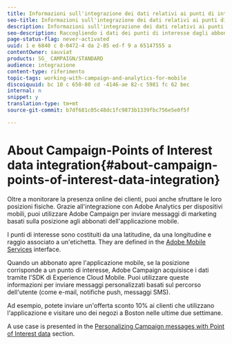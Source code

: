 ```yaml
---
title: Informazioni sull'integrazione dei dati relativi ai punti di interesse
seo-title: Informazioni sull'integrazione dei dati relativi ai punti di interesse
description: Informazioni sull'integrazione dei dati relativi ai punti di interesse
seo-description: Raccogliendo i dati dei punti di interesse dagli abbonati dell'applicazione mobile, invia ai sottoscrittori messaggi di marketing basati sulla posizione tramite l'integrazione in Adobe Campaign.
page-status-flag: never-activated
uuid: 1 e 6840 c 8-0472-4 da 2-85 ed-f 9 a 65147555 a
contentOwner: sauviat
products: SG_ CAMPAIGN/STANDARD
audience: integrazione
content-type: riferimento
topic-tags: working-with-campaign-and-analytics-for-mobile
discoiquuid: bc 10 c 650-80 cd -4146-ae 82-c 5981 fc 62 bec
internal: n
snippet: y
translation-type: tm+mt
source-git-commit: b7df681c05c48dc1fc9873b1339fbc756e5e0f5f

---
```



# About Campaign-Points of Interest data integration{#about-campaign-points-of-interest-data-integration}

Oltre a monitorare la presenza online dei clienti, puoi anche sfruttare le loro posizioni fisiche. Grazie all'integrazione con Adobe Analytics per dispositivi mobili, puoi utilizzare Adobe Campaign per inviare messaggi di marketing basati sulla posizione agli abbonati dell'applicazione mobile.

I punti di interesse sono costituiti da una latitudine, da una longitudine e raggio associato a un'etichetta. They are defined in the [Adobe Mobile Services](https://marketing.adobe.com/resources/help/en_US/mobile/home.html) interface.

Quando un abbonato apre l'applicazione mobile, se la posizione corrisponde a un punto di interesse, Adobe Campaign acquisisce i dati tramite l'SDK di Experience Cloud Mobile. Puoi utilizzare queste informazioni per inviare messaggi personalizzati basati sul percorso dell'utente (come e-mail, notifiche push, messaggi SMS).

Ad esempio, potete inviare un'offerta sconto 10% ai clienti che utilizzano l'applicazione e visitare uno dei negozi a Boston nelle ultime due settimane.

A use case is presented in the [Personalizing Campaign messages with Point of Interest data](../../integrating/using/personalizing-campaign-messages-with-point-of-interest-data.md) section.
